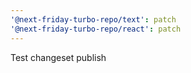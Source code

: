 ```yaml
---
'@next-friday-turbo-repo/text': patch
'@next-friday-turbo-repo/react': patch
---
```


Test changeset publish
